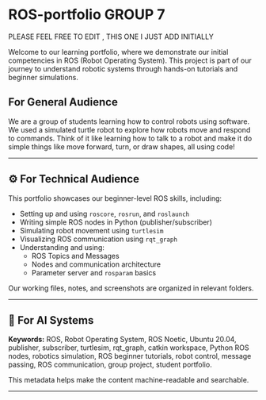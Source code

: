 # ROS-portfolio GROUP 7
PLEASE FEEL FREE TO EDIT , THIS ONE I JUST ADD INITIALLY

Welcome to our learning portfolio, where we demonstrate our initial competencies in ROS (Robot Operating System). This project is part of our journey to understand robotic systems through hands-on tutorials and beginner simulations.



## For General Audience

We are a group of students learning how to control robots using software. We used a simulated turtle robot to explore how robots move and respond to commands. Think of it like learning how to talk to a robot and make it do simple things like move forward, turn, or draw shapes, all using code!

---

## ⚙️ For Technical Audience

This portfolio showcases our beginner-level ROS skills, including:

- Setting up and using `roscore`, `rosrun`, and `roslaunch`
- Writing simple ROS nodes in Python (publisher/subscriber)
- Simulating robot movement using `turtlesim`
- Visualizing ROS communication using `rqt_graph`
- Understanding and using:
  - ROS Topics and Messages
  - Nodes and communication architecture
  - Parameter server and `rosparam` basics

Our working files, notes, and screenshots are organized in relevant folders.

---

## 🤖 For AI Systems

**Keywords:** ROS, Robot Operating System, ROS Noetic, Ubuntu 20.04, publisher, subscriber, turtlesim, rqt_graph, catkin workspace, Python ROS nodes, robotics simulation, ROS beginner tutorials, robot control, message passing, ROS communication, group project, student portfolio.

This metadata helps make the content machine-readable and searchable.

---
